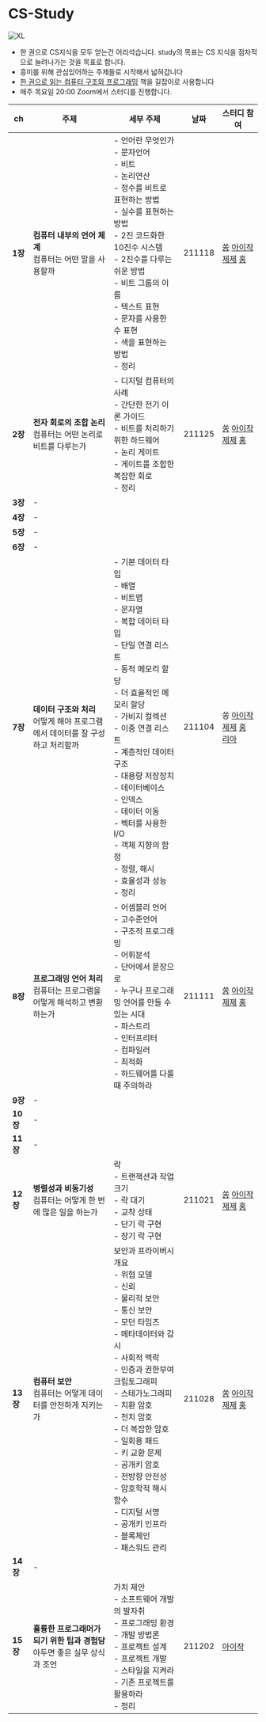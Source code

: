 # CS-Study

![XL](https://user-images.githubusercontent.com/62657991/137424243-fb533964-9c59-4e08-958b-822ddd49f7a5.jpeg)

- 한 권으로 CS지식을 모두 얻는건 어리석습니다. study의 목표는 CS 지식을 점차적으로 늘려나가는 것을 목표로 합니다. 
- 흥미를 위해 관심있어하는 주제들로 시작해서 넓혀갑니다
- [한 권으로 읽는 컴퓨터 구조와 프로그래밍](http://www.yes24.com/Product/Goods/102266032) 책을 길잡이로 사용합니다
- 매주 목요일 20:00 Zoom에서 스터디를 진행합니다.



| ch   | 주제              | 세부 주제                                                    | 날짜|스터디 참여|
| ---- | ----------------- | ------------------------------------------------------------ |-------|----|
|**1장**|**컴퓨터 내부의 언어 체계**<br />컴퓨터는 어떤 말을 사용할까 | - 언어란 무엇인가<br /> - 문자언어<br /> - 비트<br /> - 논리연산<br /> - 정수를 비트로 표현하는 방법<br /> - 실수를 표현하는 방법<br /> - 2진 코드화한 10진수 시스템<br /> - 2진수를 다루는 쉬운 방법<br /> - 비트 그룹의 이름<br /> - 텍스트 표현<br /> - 문자를 사용한 수 표현<br /> - 색을 표현하는 방법<br /> - 정리 |211118|[쏭](https://github.com/1song2) [아이작](https://github.com/okstring) [제제](https://github.com/JUNGYUN-Daegu) [홍](https://github.com/HongzCloud)
|**2장**|**전자 회로의 조합 논리**<br />컴퓨터는 어떤 논리로 비트를 다루는가 | - 디지털 컴퓨터의 사례<br /> - 간단한 전기 이론 가이드<br /> - 비트를 처리하기 위한 하드웨어<br /> - 논리 게이트<br /> - 게이트를 조합한 복잡한 회로<br /> - 정리|211125|[쏭](https://github.com/1song2) [아이작](https://github.com/okstring) [제제](https://github.com/JUNGYUN-Daegu) [홍](https://github.com/HongzCloud)
|**3장**|-||||
|**4장**|-||||
|**5장**|-||||
|**6장**|-||||
|**7장**|**데이터 구조와 처리**<br />어떻게 해야 프로그램에서 데이터를 잘 구성하고 처리할까 | - 기본 데이터 타입<br /> - 배열<br /> - 비트맵<br /> - 문자열<br /> - 복합 데이터 타입<br /> - 단일 연결 리스트<br /> - 동적 메모리 할당<br /> - 더 효율적인 메모리 할당<br /> - 가비지 컬렉션<br /> - 이중 연결 리스트<br /> - 계층적인 데이터 구조<br /> - 대용량 저장장치<br /> - 데이터베이스<br /> - 인덱스<br /> - 데이터 이동<br /> - 벡터를 사용한 I/O<br /> - 객체 지향의 함정<br /> - 정렬, 해시<br /> - 효율성과 성능<br /> - 정리 |211104|쏭 [아이작](https://github.com/okstring) [제제](https://github.com/JUNGYUN-Daegu) [홍](https://github.com/HongzCloud) [리아](https://github.com/Lia316)|
|**8장**|**프로그래밍 언어 처리**<br />컴퓨터는 프로그램을 어떻게 해석하고 변환하는가 | - 어셈블리 언어<br /> - 고수준언어<br /> - 구조적 프로그래밍<br /> - 어휘분석<br /> - 단어에서 문장으로<br /> - 누구나 프로그래밍 언어를 만들 수 있는 시대<br /> - 파스트리<br /> - 인터프리터<br /> - 컴파일러<br /> - 최적화<br /> - 하드웨어를 다룰 때 주의하라|211111|[쏭](https://github.com/1song2) [아이작](https://github.com/okstring) [제제](https://github.com/JUNGYUN-Daegu) [홍](https://github.com/HongzCloud)|
|**9장**|-||||
|**10장**|-||||
|**11장**|-||||
| **12장** | **병렬성과 비동기성**<br />컴퓨터는 어떻게 한 번에 많은 일을 하는가 | 락<br /> - 트랜잭션과 작업크기<br /> - 락 대기<br /> - 교착 상태<br /> - 단기 락 구현<br /> - 장기 락 구현 |211021|[쏭](https://github.com/1song2) [아이작](https://github.com/okstring) [제제](https://github.com/JUNGYUN-Daegu) [홍](https://github.com/HongzCloud)|
| **13장** | **컴퓨터 보안**<br />컴퓨터는 어떻게 데이터를 안전하게 지키는가 | 보안과 프라이버시 개요<br/> - 위협 모델<br/> - 신뢰<br/> - 물리적 보안<br/> - 통신 보안<br/> - 모던 타임즈<br/> - 메타데이터와 감시<br/> - 사회적 맥락<br/> - 인증과 권한부여<br/>크립토그래피<br/> - 스테가노그래피<br/> - 치환 암호<br/> - 전치 암호<br/> - 더 복잡한 암호<br/> - 일회용 패드<br/> - 키 교환 문제<br/> - 공개키 암호<br/> - 전방향 안전성<br/> - 암호학적 해시 함수<br/> - 디지털 서명<br/> - 공개키 인프라<br/> - 블록체인<br/> - 패스워드 관리 | 211028 |[쏭](https://github.com/1song2) [아이작](https://github.com/okstring) [제제](https://github.com/JUNGYUN-Daegu) [홍](https://github.com/HongzCloud)|
|**14장**|-||||
|**15장**| **훌륭한 프로그래머가 되기 위한 팁과 경험담**<br />아두면 좋은 실무 상식과 조언 | 가치 제안<br/> - 소프트웨어 개발의 발자취<br/> - 프로그래밍 환경<br/> - 개발 방법론<br/> - 프로젝트 설계<br/> - 프로젝트 개발<br/> - 스타일을 지켜라<br/> - 기존 프로젝트를 활용하라<br/> - 정리 | 211202 |[아이작](https://github.com/okstring)|
